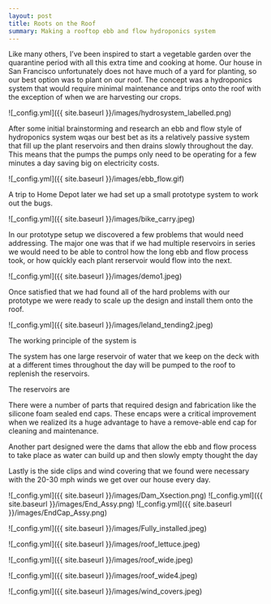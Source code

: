 ```yaml
---
layout: post
title: Roots on the Roof
summary: Making a rooftop ebb and flow hydroponics system
---
```


Like many others, I’ve been inspired to start a vegetable garden over the quarantine period with all this extra time and cooking at home. Our house in San Francisco unfortunately does not have much of a yard for planting, so our best option was to plant on our roof. The concept was a hydroponics system that would require minimal maintenance and trips onto the roof with the exception of when we are harvesting our crops. 

![_config.yml]({{ site.baseurl }}/images/hydrosystem_labelled.png)

After some initial brainstorming and research an ebb and flow style of hydroponics system wqas our best bet as its a relatively passive system that fill up the plant reservoirs and then drains slowly throughout the day. This means that the pumps the pumps only need to be operating for a few minutes a day saving big on electricity costs.

![_config.yml]({{ site.baseurl }}/images/ebb_flow.gif)

 A trip to Home Depot later we had set up a small prototype system to work out the bugs. 

![_config.yml]({{ site.baseurl }}/images/bike_carry.jpeg)

In our prototype setup we discovered a few problems that would need addressing. The major one was that if we had multiple reservoirs in series we would need to be able to control how the long ebb and flow process took, or how quickly each plant rerservoir would flow into the next. 

![_config.yml]({{ site.baseurl }}/images/demo1.jpeg)

Once satisfied that we had found all of the hard problems with our prototype we were ready to scale up the design and install them onto the roof. 

![_config.yml]({{ site.baseurl }}/images/leland_tending2.jpeg)

The working principle of the system is 

The system has one large reservoir of water that we keep on the deck with at a different times throughout the day will be pumped to the roof to replenish the reservoirs. 

The reservoirs are 

There were a number of parts that required design and fabrication like the silicone foam sealed end caps. These encaps were a critical improvement when we realized its a huge advantage to have a remove-able end cap for cleaning and maintenance.


Another part designed were the dams that allow the ebb and flow process to take place as water can build up and then slowly empty thought the day 

Lastly is the side clips and wind covering that we found were necessary with the 20-30 mph winds we get over our house every day.






![_config.yml]({{ site.baseurl }}/images/Dam_Xsection.png)
![_config.yml]({{ site.baseurl }}/images/End_Assy.png)
![_config.yml]({{ site.baseurl }}/images/EndCap_Assy.png)

![_config.yml]({{ site.baseurl }}/images/Fully_installed.jpeg)



![_config.yml]({{ site.baseurl }}/images/roof_lettuce.jpeg)







![_config.yml]({{ site.baseurl }}/images/roof_wide.jpeg)

![_config.yml]({{ site.baseurl }}/images/roof_wide4.jpeg)

![_config.yml]({{ site.baseurl }}/images/wind_covers.jpeg)


<!-- Import the component -->
<script type="module" src="https://unpkg.com/@google/model-viewer/dist/model-viewer.js"></script>
<script nomodule src="https://unpkg.com/@google/model-viewer/dist/model-viewer-legacy.js"></script>

<!-- Use it like any other HTML element -->
<model-viewer src="/images/1up_hydro_assym.glb" style="width:500px; height:500px;" auto-rotate camera-controls camera-orbit="180deg 30deg 105%"></model-viewer>

